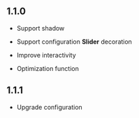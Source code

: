 ## 1.1.0

- Support shadow

- Support configuration **Slider** decoration

- Improve interactivity

- Optimization function

## 1.1.1 

- Upgrade configuration
